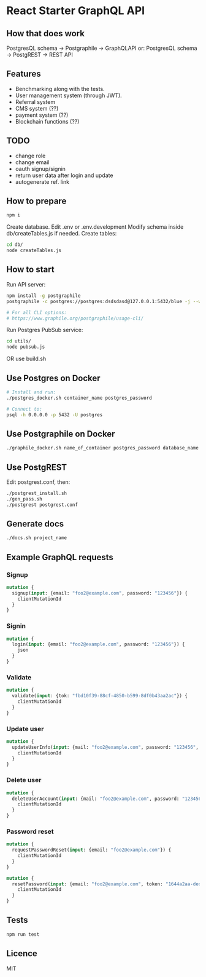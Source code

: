 # React Starter GraphQL API

## How that does work

PostgresQL schema -> Postgraphile -> GraphQLAPI
or:
PostgresQL schema -> PostgREST -> REST API

## Features

* Benchmarking along with the tests.
* User management system (through JWT).
* Referral system
* CMS system (??)
* payment system (??)
* Blockchain functions (??)

## TODO

* change role
* change email
* oauth signup/signin
* return user data after login and update
* autogenerate ref. link

## How to prepare

```bash
npm i
```

Create database.
Edit .env or .env.development
Modify schema inside db/createTables.js if needed.
Create tables:

```bash
cd db/
node createTables.js
```

## How to start

Run API server:
```bash
npm install -g postgraphile
postgraphile -c postgres://postgres:dsdsdasd@127.0.0.1:5432/blue -j --watch

# For all CLI options:
# https://www.graphile.org/postgraphile/usage-cli/
```

Run Postgres PubSub service:

```bash
cd utils/
node pubsub.js
```

OR use build.sh

## Use Postgres on Docker

```bash
# Install and run:
./postgres_docker.sh container_name postgres_password

# Connect to:
psql -h 0.0.0.0 -p 5432 -U postgres
```

## Use Postgraphile  on Docker

```bash
./graphile_docker.sh name_of_container postgres_password database_name port
```

## Use PostgREST

Edit postgrest.conf, then:

```bash
./postgrest_install.sh
./gen_pass.sh
./postgrest postgrest.conf
```

## Generate docs

```bash
./docs.sh project_name
```

## Example GraphQL requests

### Signup

```graphql
mutation {
  signup(input: {email: "foo2@example.com", password: "123456"}) {
    clientMutationId
  }
}
```

### Signin

```graphql
mutation {
  login(input: {email: "foo2@example.com", password: "123456"}) {
    json
  }
}
```

### Validate

```graphql
mutation {
  validate(input: {tok: "fbd10f39-88cf-4850-b599-8df0b43aa2ac"}) {
    clientMutationId
  }
}
```

### Update user

```graphql
mutation {
  updateUserInfo(input: {mail: "foo2@example.com", password: "123456", firstname: "First", lastname: "Last", about: "About me"}) {
    clientMutationId
  }
}
```

### Delete user

```graphql
mutation {
  deleteUserAccount(input: {mail: "foo2@example.com", password: "123456"}) {
    clientMutationId
  }
}
```

### Password reset

```graphql
mutation {
  requestPasswordReset(input: {email: "foo2@example.com"}) {
    clientMutationId
  }
}

mutation {
  resetPassword(input: {email: "foo2@example.com", token: "1644a2aa-ded2-47f3-945c-e79399015dc7", password: "65321"}) {
    clientMutationId
  }
}

```

## Tests

```bash
npm run test
```

## Licence

MIT
